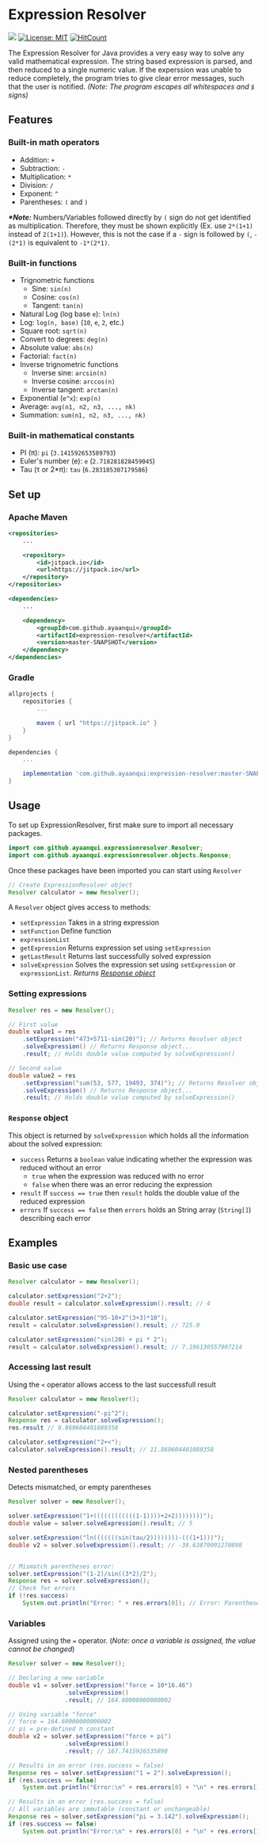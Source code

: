 # Expression Resolver

[![](https://jitpack.io/v/ayaanqui/expression-resolver.svg)](https://jitpack.io/#ayaanqui/expression-resolver) [![License: MIT](https://img.shields.io/badge/License-MIT-yellow.svg)](https://opensource.org/licenses/MIT) [![HitCount](http://hits.dwyl.com/{username}/{project-name}.svg)](http://hits.dwyl.com/ayaanqui/expression-resolver)

The Expression Resolver for Java provides a very easy way to solve any valid mathematical expression. The string based expression is parsed, and then reduced to a single numeric value. If the experssion was unable to reduce completely, the program tries to give clear error messages, such that the user is notified.  _(Note: The program escapes all whitespaces and `$` signs)_


## Features

### Built-in math operators
- Addition: `+`
- Subtraction: `-`
- Multiplication: `*`
- Division: `/`
- Exponent: `^`
- Parentheses: `(` and `)`

**_\*Note:_** Numbers/Variables followed directly by `(` sign do not get identified as multiplication. Therefore, they must be shown explicitly (Ex. use `2*(1+1)` instead of `2(1+1)`). However, this is not the case if a `-` sign is followed by `(`, `-(2*1)` is equivalent to `-1*(2*1)`.

### Built-in functions
- Trignometric functions
    - Sine: `sin(n)`
    - Cosine: `cos(n)`
    - Tangent: `tan(n)`
- Natural Log (log base `e`): `ln(n)`
- Log: `log(n, base)` (`10`, `e`, `2`, etc.)
- Square root: `sqrt(n)`
- Convert to degrees: `deg(n)`
- Absolute value: `abs(n)`
- Factorial: `fact(n)`
- Inverse trignometric functions
    - Inverse sine: `arcsin(n)`
    - Inverse cosine: `arccos(n)`
    - Inverse tangent: `arctan(n)`
- Exponential (`e^x`): `exp(n)`
- Average: `avg(n1, n2, n3, ..., nk)`
- Summation: `sum(n1, n2, n3, ..., nk)`

### Built-in mathematical constants
- PI (π): `pi` (`3.141592653589793`)
- Euler's number (e): `e` (`2.718281828459045`)
- Tau (τ or 2\*π): `tau` (`6.283185307179586`)


## Set up

### Apache Maven
```xml
<repositories>
    ...

    <repository>
        <id>jitpack.io</id>
        <url>https://jitpack.io</url>
    </repository>
</repositories>
```
```xml
<dependencies>
    ...

    <dependency>
        <groupId>com.github.ayaanqui</groupId>
        <artifactId>expression-resolver</artifactId>
        <version>master-SNAPSHOT</version>
    </dependency>
</dependencies>
```

### Gradle
```gradle
allprojects {
    repositories {
        ...

        maven { url "https://jitpack.io" }
    }
}
```
```gradle
dependencies {
    ...

    implementation 'com.github.ayaanqui:expression-resolver:master-SNAPSHOT'
}
```


## Usage
To set up ExpressionResolver, first make sure to import all necessary packages.
```java
import com.github.ayaanqui.expressionresolver.Resolver;
import com.github.ayaanqui.expressionresolver.objects.Response;
```
Once these packages have been imported you can start using `Resolver`
```java
// Create ExpressionResolver object
Resolver calculator = new Resolver();
```
A `Resolver` object gives access to methods:
- `setExpression` Takes in a string expression
- `setFunction` Define function
- `expressionList`
- `getExpression` Returns expression set using `setExpression`
- `getLastResult` Returns last successfully solved expression
- `solveExpression` Solves the expression set using `setExpression` or `expressionList`. _Returns [Response object](#response-object)_

### Setting expressions
```java
Resolver res = new Resolver();

// First value
double value1 = res
    .setExpression("473+5711-sin(20)"); // Returns Resolver object
    .solveExpression() // Returns Response object...
    .result; // Holds double value computed by solveExpression()

// Second value
double value2 = res
    .setExpression("sum(53, 577, 19493, 374)"); // Returns Resolver object
    .solveExpression() // Returns Response object...
    .result; // Holds double value computed by solveExpression()
```

### `Response` object
This object is returned by `solveExpression` which holds all the information about the solved expression:
- `success` Returns a `boolean` value indicating whether the expression was reduced without an error
    - `true` when the expression was reduced with no error
    - `false` when there was an error reducing the expression
- `result` If `success == true` then `result` holds the double value of the reduced expression
- `errors` If `success == false` then `errors` holds an String array (`String[]`) describing each error


## Examples

### Basic use case
```java
Resolver calculator = new Resolver();

calculator.setExpression("2+2");
double result = calculator.solveExpression().result; // 4

calculator.setExpression("95-10+2^(3+3)*10");
result = calculator.solveExpression().result; // 725.0

calculator.setExpression("sin(20) + pi * 2");
result = calculator.solveExpression().result; // 7.196130557907214
```

### Accessing last result
Using the `<` operator allows access to the last successfull result
```java
Resolver calculator = new Resolver();

calculator.setExpression("-pi^2");
Response res = calculator.solveExpression();
res.result // 9.869604401089358

calculator.setExpression("2+<");
calculator.solveExpression().result; // 11.869604401089358
```

### Nested parentheses
Detects mismatched, or empty parentheses
```java
Resolver solver = new Resolver();

solver.setExpression("1+((((((((((((1-1))))+2+2))))))))");
double value = solver.solveExpression().result; // 5

solver.setExpression("ln(((((((sin(tau/2))))))))-(((1+1)))");
double v2 = solver.solveExpression().result; // -38.63870901270898


// Mismatch parentheses error:
solver.setExpression("(1-2)/sin((3*2)/2");
Response res = solver.solveExpression();
// Check for errors
if (!res.success)
    System.out.println("Error: " + res.errors[0]); // Error: Parentheses mismatch
```

### Variables
Assigned using the `=` operator. (_Note: once a variable is assigned, the value cannot be changed_)
```java
Resolver solver = new Resolver();

// Declaring a new variable
double v1 = solver.setExpression("force = 10*16.46")
                .solveExpression()
                .result; // 164.60000000000002

// Using variable "force"
// force = 164.60000000000002
// pi = pre-defined π constant
double v2 = solver.setExpression("force + pi")
                .solveExpression()
                .result; // 167.7415926535898

// Results in an error (res.success = false)
Response res = solver.setExpression("1 = 2").solveExpression();
if (res.success == false)
    System.out.println("Error:\n" + res.errors[0] + "\n" + res.errors[1]);

// Results in an error (res.success = false)
// All variables are immutable (constant or unchangeable)
Response res = solver.setExpression("pi = 3.142").solveExpression();
if (res.success == false)
    System.out.println("Error:\n" + res.errors[0] + "\n" + res.errors[1]);
```